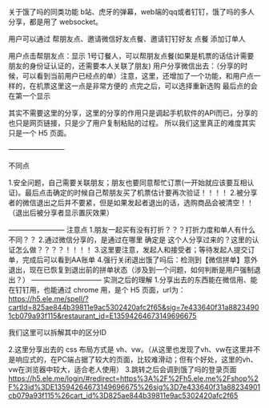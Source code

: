 

关于饿了吗的同类功能
b站、虎牙的弹幕，web端的qq或者钉钉，饿了吗的多人分享，都是用了 websocket。


用户可以通过 帮朋友点、邀请微信好友点餐、邀请钉钉好友 点餐 添加订单人

用户点击帮朋友点：显示 1号订餐人，可以帮朋友点餐(如果是机票的话估计需要朋友的身份证认证的，还需要本人关联了朋友)
用户分享微信出去：（分享的时候，可以看到当前用户已经点的单）注意，这里，还增加了一个功能，和用户点一样的，在机票这里这一点是非常方便的
点完之后，可以选择重新选购
最后点的会在第一个显示

其实不需要这里的分享，这里的分享的作用只是调起手机软件的API而已，分享的也只是网页链接，只是少了用户复制粘贴的过程。
所以我们这里真正的难度其实只是一个 H5 页面。

————————

不同点

1.安全问题，自己需要关联朋友；朋友也要同意帮忙订票(一开始就应该要互相认证)。最后点击确定的时候自己帮朋友买了机票估计要再次验证！！！！
2.被分享者的微信退出之后并不要紧，但是如果发起者退出的话，选购商品会被清空！！（退出后被分享者显示置灰效果）

————————
注意点
1.朋友一起买有没有打折？？？打折力度和单人有什么不同？？
2.通过微信分享的，是通过在哪里 确定是 这个人分享过来的？这里的认证怎么做？？？？！！！！
3.这里要注意，发起人和接受者；等待发起人提交订单，完成后可以看到AA账单
4.强行关闭退出饿了吗后：检测到【微信拼单】意外退出，现在已恢复到退出前的拼单状态（涉及到一个问题，如何判断是用户强制退出？）
——————————
实测之后的理解
1.分享出去的东西能在微信用、能在钉钉用，也能通过 chrome 用，是个 H5 页面，url为：
https://h5.ele.me/spell/?cartId=825ae844b39811e9ac5302420afc2f65&sig=7e433640f31a88234901cb079a93f115&restaurant_id=E13594264673149696675

我们这里可以拆解其中的区分ID


2.这里分享出去的 css 布局方式是 vh、vw。（从这里也发现了vh、vw在这里并不是响应式的，在PC端占据了较大的页面，比较难滑动；但有个好处，这里的vh、vw在浏览器中较大，适合老人使用）
3.跳转之后会调到饿了吗的登录页面
https://h5.ele.me/login/#redirect=https%3A%2F%2Fh5.ele.me%2Fshop%2F%23id%3DE13594264673149696675%26sig%3D7e433640f31a88234901cb079a93f115%26cart_id%3D825ae844b39811e9ac5302420afc2f65
